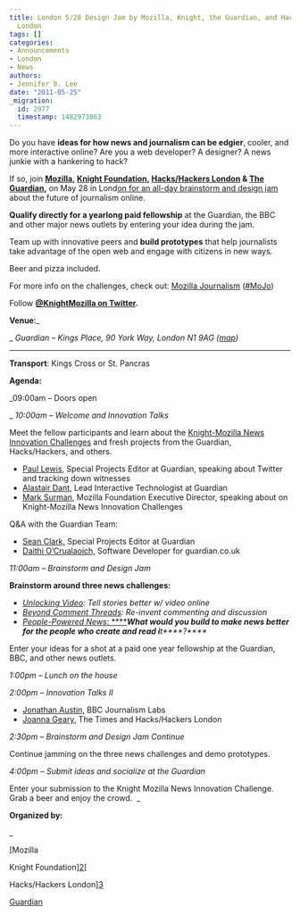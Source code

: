 ```yaml
---
title: London 5/28 Design Jam by Mozilla, Knight, the Guardian, and Hacks/Hackers
  London
tags: []
categories:
- Announcements
- London
- News
authors:
- Jennifer 8. Lee
date: "2011-05-25"
_migration:
  id: 2977
  timestamp: 1482973863
---
```


Do you have **ideas for how news and journalism can be edgier**, cooler, and more interactive online? Are you a web developer? A designer? A news junkie with a hankering to hack?

If so, join **[Mozilla][1], [Knight Foundation][2], [Hacks/Hackers London][3] & [The Guardian][4],** on May 28 in Lond[on for an all-day brainstorm and design jam][5] about the future of journalism online.

**Qualify directly for a yearlong paid fellowship** at the Guardian, the BBC and other major news outlets by entering your idea during the jam.

Team up with innovative peers and **build prototypes** that help journalists take advantage of the open web and engage with citizens in new ways.

Beer and pizza included.

For more info on the challenges, check out: [Mozilla Journalism][6] ([#MoJo][7])

Follow [**@KnightMozilla on Twitter**][8]**.**

**Venue**:_

_ _Guardian &#8211; Kings Place, 90 York Way, London N1 9AG ([map][9])_

 ****

**Transport**: Kings Cross or St. Pancras

**Agenda:**

_09:00am &#8211; Doors open

_ _10:00am &#8211; Welcome and Innovation Talks_

Meet the fellow participants and learn about the [Knight-Mozilla News Innovation Challenges][10] and fresh projects from the Guardian, Hacks/Hackers, and others.

  * [Paul Lewis][11], Special Projects Editor at Guardian, speaking about Twitter and tracking down witnesses
  * [Alastair Dant][12], Lead Interactive Technologist at Guardian
  * [Mark Surman][13], Mozilla Foundation Executive Director, speaking about on Knight-Mozilla News Innovation Challenges

Q&A with the Guardian Team:

  * [Sean Clark,][14] Special Projects Editor at Guardian
  * [Daithi O&#8217;Crualaoich,][15] Software Developer for guardian.co.uk

_11:00am &#8211; Brainstorm and Design Jam_

**Brainstorm around three news challenges:**

  * _[Unlocking Video][16]: Tell stories better w/ video online_
  * _[Beyond Comment Threads][17]: Re-invent commenting and discussion_
  * [_People-Powered News_: ****][18]_******What would you build to make news better for the people who create and read i******t****?****_

Enter your ideas for a shot at a paid one year fellowship at the Guardian, BBC, and other news outlets.

_1:00pm &#8211; Lunch on the house_

_2:00pm &#8211; Innovation Talks II_

  * [Jonathan Austin,][19] BBC Journalism Labs
  * [Joanna Geary][20], The Times and Hacks/Hackers London

_2:30pm &#8211; Brainstorm and Design Jam Continue_

Continue jamming on the three news challenges and demo prototypes.

_4:00pm &#8211; Submit ideas and socialize at the Guardian_

Enter your submission to the Knight Mozilla News Innovation Challenge. Grab a beer and enjoy the crowd.  _

**Organized by:**

_ 

[Mozilla

Knight Foundation][2][

Hacks/Hackers London][3]

[Guardian][4]

 [1]: http://mozilla.org/
 [2]: http://www.knightfoundation.org/
 [3]: http://meetuplondon.hackshackers.com/
 [4]: http://www.guardian.co.uk/
 [5]: http://mojolondon.eventbrite.com/
 [6]: https://drumbeat.org/journalism/
 [7]: https://twitter.com/#%21/search/mozilla%20%23mojo
 [8]: //twitter.com/KnightMozilla
 [9]: http://www.google.co.uk/maps?f=q&source=s_q&hl=en&geocode=&q=Guardian+News+%26+Media,+York+Way,+London+N1+9AG&aq=1&sll=51.534657,-0.122137&sspn=0.008142,0.02517&ie=UTF8&hq=Guardian+News+%26+Media,&hnear=York+Way,+London+N1,+United+Kingdom&z=16&iwloc=A
 [10]: http://www.drumbeat.org/journalism
 [11]: http://www.guardian.co.uk/profile/paullewis
 [12]: http://www.guardian.co.uk/profile/alastair-dant
 [13]: http://www.mozilla.org/
 [14]: http://www.guardian.co.uk/profile/seanclarke
 [15]: http://www.guardian.co.uk/profile/daithi-o-crualaoich
 [16]: https://www.drumbeat.org/en-US/challenges/unlocking-video/
 [17]: https://www.drumbeat.org/en-US/challenges/beyond-comment-threads/
 [18]: https://www.drumbeat.org/en-US/challenges/open-webs-killer-app/
 [19]: http://www.bbc.co.uk/blogs/journalismlabs/
 [20]: http://www.joannageary.com/